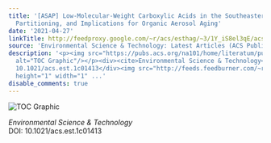 ```yaml
---
title: '[ASAP] Low-Molecular-Weight Carboxylic Acids in the Southeastern U.S.: Formation,
  Partitioning, and Implications for Organic Aerosol Aging'
date: '2021-04-27'
linkTitle: http://feedproxy.google.com/~r/acs/esthag/~3/1Y_iS8el3qE/acs.est.1c01413
source: 'Environmental Science & Technology: Latest Articles (ACS Publications)'
description: '<p><img src="https://pubs.acs.org/na101/home/literatum/publisher/achs/journals/content/esthag/0/esthag.ahead-of-print/acs.est.1c01413/20210427/images/medium/es1c01413_0006.gif"
  alt="TOC Graphic"/></p><div><cite>Environmental Science & Technology</cite></div><div>DOI:
  10.1021/acs.est.1c01413</div><img src="http://feeds.feedburner.com/~r/acs/esthag/~4/1Y_iS8el3qE"
  height="1" width="1" ...'
disable_comments: true
---
```

<p><img src="https://pubs.acs.org/na101/home/literatum/publisher/achs/journals/content/esthag/0/esthag.ahead-of-print/acs.est.1c01413/20210427/images/medium/es1c01413_0006.gif" alt="TOC Graphic"/></p><div><cite>Environmental Science & Technology</cite></div><div>DOI: 10.1021/acs.est.1c01413</div><img src="http://feeds.feedburner.com/~r/acs/esthag/~4/1Y_iS8el3qE" height="1" width="1" ...